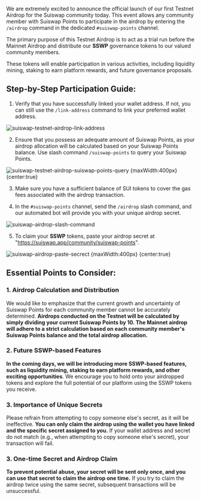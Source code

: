 We are extremely excited to announce the official launch of our first Testnet Airdrop for the Suiswap community today. This event allows any community member with Suiswap Points to participate in the airdrop by entering the `/airdrop` command in the dedicated `#suiswap-points` channel.

The primary purpose of this Testnet Airdrop is to act as a trial run before the Mainnet Airdrop and distribute our **SSWP** governance tokens to our valued community members. 

These tokens will enable participation in various activities, including liquidity mining, staking to earn platform rewards, and future governance proposals.

## Step-by-Step Participation Guide:

1. Verify that you have successfully linked your wallet address. If not, you can still use the `/link-address` command to link your preferred wallet address.

![suiswap-testnet-airdrop-link-address](/doc/images/suiswap-testnet-airdrop-link-address.png)

2. Ensure that you possess an adequate amount of Suiswap Points, as your airdrop allocation will be calculated based on your Suiswap Points balance. Use slash command `/suiswap-points` to query your Suiswap Points.

![suiswap-testnet-airdrop-suiswap-points-query {maxWidth:400px} {center:true}](/doc/images/suiswap-testnet-airdrop-suiswap-points-query.png)

3. Make sure you have a sufficient balance of SUI tokens to cover the gas fees associated with the airdrop transaction.

4. In the `#suiswap-points` channel, send the `/airdrop` slash command, and our automated bot will provide you with your unique airdrop secret.

![suiswap-airdrop-slash-command](/doc/images/suiswap-airdrop-slash-command.png)

5. To claim your **SSWP** tokens, paste your airdrop secret at "https://suiswap.app/community/suiswap-points".

![suiswap-airdrop-paste-secrect {maxWidth:400px} {center:true}](/doc/images/suiswap-airdrop-paste-secrect.png)

## Essential Points to Consider:

### 1. Airdrop Calculation and Distribution

We would like to emphasize that the current growth and uncertainty of Suiswap Points for each community member cannot be accurately determined. **Airdrops conducted on the Testnet will be calculated by simply dividing your current Suiswap Points by 10. The Mainnet airdrop will adhere to a strict calculation based on each community member's Suiswap Points balance and the total airdrop allocation.**

### 2. Future SSWP-based Features

**In the coming days, we will be introducing more SSWP-based features, such as liquidity mining, staking to earn platform rewards, and other exciting opportunities**. We encourage you to hold onto your airdropped tokens and explore the full potential of our platform using the SSWP tokens you receive.

### 3. Importance of Unique Secrets

Please refrain from attempting to copy someone else's secret, as it will be ineffective. **You can only claim the airdrop using the wallet you have linked and the specific secret assigned to you.** If your wallet address and secret do not match (e.g., when attempting to copy someone else's secret), your transaction will fail.

### 3. One-time Secret and Airdrop Claim

**To prevent potential abuse, your secret will be sent only once, and you can use that secret to claim the airdrop one time.** If you try to claim the airdrop twice using the same secret, subsequent transactions will be unsuccessful.